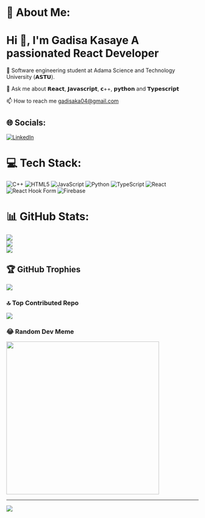 
# 💫 About Me:
<h1>Hi 👋, I'm Gadisa Kasaye
A passionated React Developer</h1>


🏢 Software engineering student at Adama Science and Technology University (𝗔𝗦𝗧𝗨).

💬 Ask me about 𝗥𝗲𝗮𝗰𝘁, 𝗝𝗮𝘃𝗮𝘀𝗰𝗿𝗶𝗽𝘁, 𝗰++, 𝗽𝘆𝘁𝗵𝗼𝗻 and 𝗧𝘆𝗽𝗲𝘀𝗰𝗿𝗶𝗽𝘁

📫 How to reach me gadisaka04@gmail.com


## 🌐 Socials:
[![LinkedIn](https://img.shields.io/badge/LinkedIn-%230077B5.svg?logo=linkedin&logoColor=white)](https://linkedin.com/in/gadisa-kasaye-39b218251) 

# 💻 Tech Stack:
![C++](https://img.shields.io/badge/c++-%2300599C.svg?style=for-the-badge&logo=c%2B%2B&logoColor=white) ![HTML5](https://img.shields.io/badge/html5-%23E34F26.svg?style=for-the-badge&logo=html5&logoColor=white) ![JavaScript](https://img.shields.io/badge/javascript-%23323330.svg?style=for-the-badge&logo=javascript&logoColor=%23F7DF1E) ![Python](https://img.shields.io/badge/python-3670A0?style=for-the-badge&logo=python&logoColor=ffdd54) ![TypeScript](https://img.shields.io/badge/typescript-%23007ACC.svg?style=for-the-badge&logo=typescript&logoColor=white) ![React](https://img.shields.io/badge/react-%2320232a.svg?style=for-the-badge&logo=react&logoColor=%2361DAFB) ![React Hook Form](https://img.shields.io/badge/React%20Hook%20Form-%23EC5990.svg?style=for-the-badge&logo=reacthookform&logoColor=white) ![Firebase](https://img.shields.io/badge/firebase-a08021?style=for-the-badge&logo=firebase&logoColor=ffcd34)
# 📊 GitHub Stats:
![](https://github-readme-stats.vercel.app/api?username=Gadisaka&theme=dark&hide_border=false&include_all_commits=false&count_private=false)<br/>
![](https://github-readme-streak-stats.herokuapp.com/?user=Gadisaka&theme=dark&hide_border=false)<br/>
![](https://github-readme-stats.vercel.app/api/top-langs/?username=Gadisaka&theme=dark&hide_border=false&include_all_commits=false&count_private=false&layout=compact)

## 🏆 GitHub Trophies
![](https://github-profile-trophy.vercel.app/?username=Gadisaka&theme=radical&no-frame=false&no-bg=true&margin-w=4)

### 🔝 Top Contributed Repo
![](https://github-contributor-stats.vercel.app/api?username=Gadisaka&limit=5&theme=dark&combine_all_yearly_contributions=true)

### 😂 Random Dev Meme
<img src='https://memer-new.vercel.app/' style="height: 400px;"/>

---
[![](https://visitcount.itsvg.in/api?id=Gadisaka&icon=0&color=0)](https://visitcount.itsvg.in)

<!-- Proudly created with GPRM ( https://gprm.itsvg.in ) -->
<!---
Gadisaka/Gadisaka is a ✨ special ✨ repository because its `README.md` (this file) appears on your GitHub profile.
You can click the Preview link to take a look at your changes.
--->
